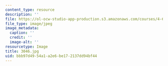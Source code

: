 ```yaml
---
content_type: resource
description: ''
file: https://ol-ocw-studio-app-production.s3.amazonaws.com/courses/4-614-religious-architecture-and-islamic-cultures-fall-2002/bbb97d4954a1a2e6be172137dd94bf44_3046.jpg
file_type: image/jpeg
image_metadata:
  caption: ''
  credit: ''
  image-alt: ''
resourcetype: Image
title: 3046.jpg
uid: bbb97d49-54a1-a2e6-be17-2137dd94bf44
---
```

